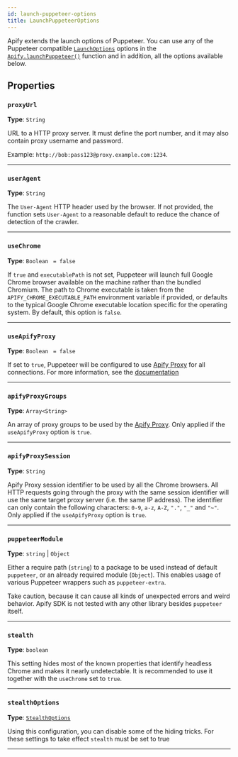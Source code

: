 ```yaml
---
id: launch-puppeteer-options
title: LaunchPuppeteerOptions
---
```


<a name="launchpuppeteeroptions"></a>

Apify extends the launch options of Puppeteer. You can use any of the Puppeteer compatible
[`LaunchOptions`](https://pptr.dev/#?product=Puppeteer&show=api-puppeteerlaunchoptions) options in the
[`Apify.launchPuppeteer()`](/docs/api/apify#launchpuppeteer) function and in addition, all the options available below.

## Properties

### `proxyUrl`

**Type**: `String`

URL to a HTTP proxy server. It must define the port number, and it may also contain proxy username and password.

Example: `http://bob:pass123@proxy.example.com:1234`.

---

### `userAgent`

**Type**: `String`

The `User-Agent` HTTP header used by the browser. If not provided, the function sets `User-Agent` to a reasonable default to reduce the chance of
detection of the crawler.

---

### `useChrome`

**Type**: `Boolean` <code> = false</code>

If `true` and `executablePath` is not set, Puppeteer will launch full Google Chrome browser available on the machine rather than the bundled Chromium.
The path to Chrome executable is taken from the `APIFY_CHROME_EXECUTABLE_PATH` environment variable if provided, or defaults to the typical Google
Chrome executable location specific for the operating system. By default, this option is `false`.

---

### `useApifyProxy`

**Type**: `Boolean` <code> = false</code>

If set to `true`, Puppeteer will be configured to use [Apify Proxy](https://my.apify.com/proxy) for all connections. For more information, see the
[documentation](https://docs.apify.com/proxy)

---

### `apifyProxyGroups`

**Type**: `Array<String>`

An array of proxy groups to be used by the [Apify Proxy](https://docs.apify.com/proxy). Only applied if the `useApifyProxy` option is `true`.

---

### `apifyProxySession`

**Type**: `String`

Apify Proxy session identifier to be used by all the Chrome browsers. All HTTP requests going through the proxy with the same session identifier will
use the same target proxy server (i.e. the same IP address). The identifier can only contain the following characters: `0-9`, `a-z`, `A-Z`, `"."`,
`"_"` and `"~"`. Only applied if the `useApifyProxy` option is `true`.

---

### `puppeteerModule`

**Type**: `string` | `Object`

Either a require path (`string`) to a package to be used instead of default `puppeteer`, or an already required module (`Object`). This enables usage
of various Puppeteer wrappers such as `puppeteer-extra`.

Take caution, because it can cause all kinds of unexpected errors and weird behavior. Apify SDK is not tested with any other library besides
`puppeteer` itself.

---

### `stealth`

**Type**: `boolean`

This setting hides most of the known properties that identify headless Chrome and makes it nearly undetectable. It is recommended to use it together
with the `useChrome` set to `true`.

---

### `stealthOptions`

**Type**: [`StealthOptions`](/docs/typedefs/stealth-options)

Using this configuration, you can disable some of the hiding tricks. For these settings to take effect `stealth` must be set to true

---
